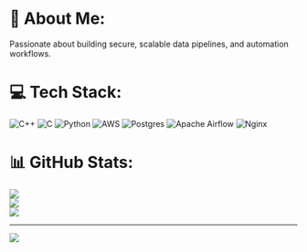 # 💫 About Me:
Passionate about building secure, scalable data pipelines, and automation workflows.


# 💻 Tech Stack:
![C++](https://img.shields.io/badge/c++-%2300599C.svg?style=for-the-badge&logo=c%2B%2B&logoColor=white) ![C](https://img.shields.io/badge/c-%2300599C.svg?style=for-the-badge&logo=c&logoColor=white) ![Python](https://img.shields.io/badge/python-3670A0?style=for-the-badge&logo=python&logoColor=ffdd54) ![AWS](https://img.shields.io/badge/AWS-%23FF9900.svg?style=for-the-badge&logo=amazon-aws&logoColor=white) ![Postgres](https://img.shields.io/badge/postgres-%23316192.svg?style=for-the-badge&logo=postgresql&logoColor=white) ![Apache Airflow](https://img.shields.io/badge/Apache%20Airflow-017CEE?style=for-the-badge&logo=Apache%20Airflow&logoColor=white) ![Nginx](https://img.shields.io/badge/nginx-%23009639.svg?style=for-the-badge&logo=nginx&logoColor=white)
# 📊 GitHub Stats:
![](https://github-readme-stats.vercel.app/api?username=anhdnguy&theme=dark&hide_border=false&include_all_commits=false&count_private=false)<br/>
![](https://nirzak-streak-stats.vercel.app/?user=anhdnguy&theme=dark&hide_border=false)<br/>
![](https://github-readme-stats.vercel.app/api/top-langs/?username=anhdnguy&theme=dark&hide_border=false&include_all_commits=false&count_private=false&layout=compact)

---
[![](https://visitcount.itsvg.in/api?id=anhdnguy&icon=0&color=0)](https://visitcount.itsvg.in)

<!-- Proudly created with GPRM ( https://gprm.itsvg.in ) -->
